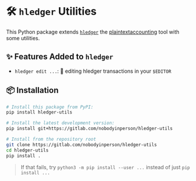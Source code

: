 #  🛠️ `hledger` Utilities

This Python package extends [`hledger`](https://hledger.org) the [plaintextaccounting](https://plaintextaccounting.org) tool with some utilities.
 
## ✨ Features Added to `hledger`

- `hledger edit ...`: 📝 editing hledger transactions in your `$EDITOR`

## 📦 Installation

```bash
# Install this package from PyPI:
pip install hledger-utils

# Install the latest development version:
pip install git+https://gitlab.com/nobodyinperson/hledger-utils

# Install from the repository root
git clone https://gitlab.com/nobodyinperson/hledger-utils
cd hledger-utils
pip install .
```

> If that fails, try `python3 -m pip install --user ...` instead of just `pip install ...`
